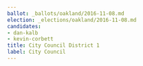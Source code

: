 ```yaml
---
ballot: _ballots/oakland/2016-11-08.md
election: _elections/oakland/2016-11-08.md
candidates:
- dan-kalb
- kevin-corbett
title: City Council District 1
label: City Council
---
```

